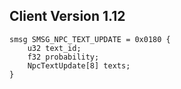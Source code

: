 ## Client Version 1.12

```rust,ignore
smsg SMSG_NPC_TEXT_UPDATE = 0x0180 {
    u32 text_id;    
    f32 probability;    
    NpcTextUpdate[8] texts;    
}

```
